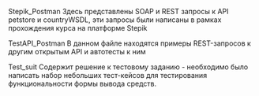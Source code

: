 Stepik_Postman
  Здесь представлены SOAP и REST запросы к API petstore и countryWSDL, эти запросы были написаны в рамках прохождения курса 
  на платформе Stepik

TestAPI_Postman
  В данном файле находятся примеры REST-запросов к другим открытым API и автотесты к ним

Test_suit
  Содержит решение к тестовому заданию - необходимо было написать набор небольших тест-кейсов для тестирования
  функциональности формы вывода средств.


